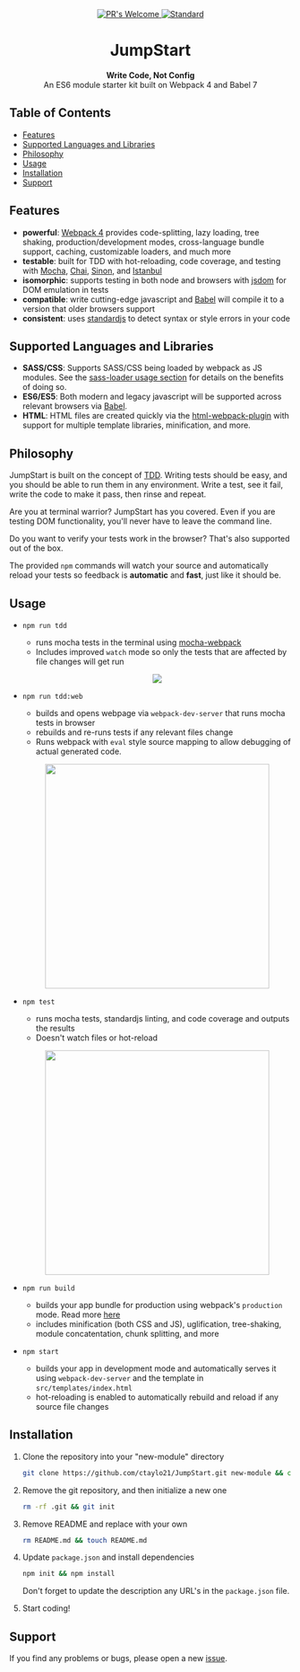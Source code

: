 
<div align="center">
  <!-- PR's Welcome -->
  <a href="http://makeapullrequest.com">
    <img src="https://img.shields.io/badge/PRs-welcome-brightgreen.svg?style=flat-square"
      alt="PR's Welcome" />
  </a>

  <!-- Standard -->
  <a href="https://standardjs.com">
    <img src="https://img.shields.io/badge/code%20style-standard-brightgreen.svg?style=flat-square"
      alt="Standard" />
  </a>
</div>

<h1 align="center">JumpStart</h1>

<div align="center">
  <strong>Write Code, Not Config</strong>
</div>
<div align="center">
  An ES6 module starter kit built on Webpack 4 and Babel 7
</div>

## Table of Contents
- [Features](#features)
- [Supported Languages and Libraries](#supported-languages-and-libraries)
- [Philosophy](#philosophy)
- [Usage](#usage)
- [Installation](#installation)
- [Support](#support)

## Features
- __powerful__: [Webpack 4](https://webpack.js.org/) provides code-splitting, lazy loading, tree shaking, production/development modes, cross-language bundle support, caching, customizable loaders, and much more
- __testable__: built for TDD with hot-reloading, code coverage, and testing with [Mocha](https://mochajs.org/), [Chai](http://chaijs.com/), [Sinon](http://sinonjs.org), and [Istanbul](https://github.com/gotwarlost/istanbul)
- __isomorphic__: supports testing in both node and browsers with [jsdom](https://github.com/tmpvar/jsdom) for DOM emulation in tests
- __compatible__: write cutting-edge javascript and [Babel](https://babeljs.io/) will compile it to a version that older browsers support
- __consistent__: uses [standardjs](https://standardjs.com/) to detect syntax or style errors in your code

## Supported Languages and Libraries

- __SASS/CSS__: Supports SASS/CSS being loaded by webpack as JS modules. See the [sass-loader usage section](https://github.com/webpack-contrib/sass-loader#usage) for details on the benefits of doing so.
- __ES6/ES5__: Both modern and legacy javascript will be supported across relevant browsers via [Babel](https://babeljs.io/).
- __HTML__: HTML files are created quickly via the [html-webpack-plugin](https://github.com/jantimon/html-webpack-plugin) with support for multiple template libraries, minification, and more.

## Philosophy

JumpStart is built on the concept of [TDD](https://en.wikipedia.org/wiki/Test-driven_development).
Writing tests should be easy, and you should be able to run them in any environment.
Write a test, see it fail, write the code to make it pass, then rinse and repeat.

Are you at terminal warrior? JumpStart has you covered. Even if you are testing DOM functionality, you'll never have to leave the command line.

Do you want to verify your tests work in the browser? That's also supported out of the box.

The provided `npm` commands will watch your source and automatically reload your tests so feedback is __automatic__ and __fast__, just like it should be.

## Usage

- `npm run tdd`

    - runs mocha tests in the terminal using [mocha-webpack](https://www.npmjs.com/package/mocha-webpack)
    - Includes improved `watch` mode so only the tests that are affected by file changes will get run

    <p align="center">
      <img src="https://media.giphy.com/media/3ohs82WbHWookAhx16/giphy.gif">
    </p>

- `npm run tdd:web`

    - builds and opens webpage via `webpack-dev-server` that runs mocha tests in browser
    - rebuilds and re-runs tests if any relevant files change
    - Runs webpack with `eval` style source mapping to allow debugging of actual generated code.

    <p align="center">
      <img width="400px" src="https://i.imgur.com/vyWp0t5.png">
    </p>

- `npm test`

    - runs mocha tests, standardjs linting, and code coverage and outputs the results
    - Doesn't watch files or hot-reload

    <p align="center">
      <img width="400px" src="https://i.imgur.com/o1fPDAi.png">
    </p>

- `npm run build`

    - builds your app bundle for production using webpack's `production` mode. Read more [here](https://medium.com/webpack/webpack-4-mode-and-optimization-5423a6bc597a)
    - includes minification (both CSS and JS), uglification, tree-shaking, module concatentation, chunk splitting, and more

- `npm start`

    - builds your app in development mode and automatically serves it using `webpack-dev-server` and the template in `src/templates/index.html`
    - hot-reloading is enabled to automatically rebuild and reload if any source file changes

## Installation

1. Clone the repository into your "new-module" directory

    ```bash
    git clone https://github.com/ctaylo21/JumpStart.git new-module && cd new-module
    ```

2. Remove the git repository, and then initialize a new one

    ```bash
    rm -rf .git && git init
    ```

3. Remove README and replace with your own

    ```bash
    rm README.md && touch README.md
    ```

4. Update `package.json` and install dependencies

    ```bash
    npm init && npm install
    ```

    Don't forget to update the description any URL's in the `package.json` file.

5. Start coding!

## Support

If you find any problems or bugs, please open a new [issue](https://github.com/ctaylo21/JumpStart/issues).
